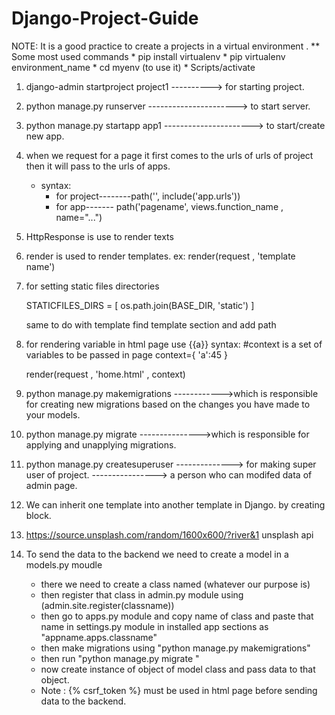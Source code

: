 # Django-Project-Guide


NOTE: It is a good practice to create  a projects in a virtual environment .
          ** Some most used commands
          * pip install virtualenv
          * pip virtualenv environment_name 
          * cd myenv (to use it)
          * Scripts/activate


1. django-admin startproject  project1         ----------> for starting project.
2. python manage.py runserver    ----------------------> to start server.
   
3. python manage.py startapp app1 ----------------------> to start/create new  app.


4. when we request for a page it first comes to the urls of urls of project then it will pass to the urls of apps.

    * syntax:
      * for project--------path('', include('app.urls'))
      * for app------- path('pagename', views.function_name , name="...")

6. HttpResponse is use to render texts 
7. render is used to render templates. ex: render(request , 'template name')


8. for setting static files directories   

    STATICFILES_DIRS = [
         os.path.join(BASE_DIR, 'static')
      ]

    same to do with template find template section and add path 


9. for rendering variable in html page  use {{a}}
   syntax:
    #context is a set of variables to be passed in page
     context={
           'a':45
      }

    render(request , 'home.html' , context)



10. python manage.py makemigrations ------------>which is responsible for creating new migrations based on the changes you have made to your models.
11. python manage.py migrate --------------->which is responsible for applying and unapplying migrations.
12. python manage.py createsuperuser   --------------> for making super user of project.  ----------------> a person who can modifed data of admin page.

13. We can inherit one template into another template in Django. by creating block. 

14. https://source.unsplash.com/random/1600x600/?river&1    unsplash api

15. To send the data to the backend we need to create a model in a models.py moudle 
       * there we need to create a class named (whatever our purpose is)
       * then register that class in admin.py module using (admin.site.register(classname))
       * then go to apps.py module and copy name of class and paste that name in settings.py module in installed app sections as "appname.apps.classname"
       * then make migrations using "python manage.py makemigrations"
       *  then run "python manage.py migrate "
       * now create instance of object of model class and pass data to that object.
       *  Note : {% csrf_token %} must be used in html page before sending data to the backend.
